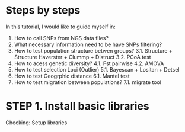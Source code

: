 # Steps by steps
In this tutorial, I would like to guide myself in:
1. How to call SNPs from NGS data files?
2. What necessary information need to be have SNPs filtering?
3. How to test population structure betwen groups?
  3.1. Structure + Structure Haverster + Clummp + Distruct
  3.2. PCoA test
4. How to acess genetic diversity?
  4.1. Fst pairwise
  4.2. AMOVA
5. How to test selection Loci (Outlier)
  5.1. Bayescan + Lositan + Detsel
6. How to test Geogrphic distance
  6.1. Mantel test
7. How to test migration between populations?
  7.1. migrate tool
# STEP 1. Install basic libraries
Checking: Setup libraries
